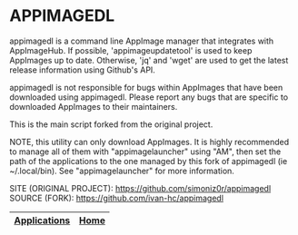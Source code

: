 # APPIMAGEDL

 appimagedl is a command line AppImage manager that integrates with 
 AppImageHub.
 If possible, 'appimageupdatetool' is used to keep AppImages up to 
 date. Otherwise, 'jq' and 'wget' are used to get the latest release 
 information using Github's API.
 
 appimagedl is not responsible for bugs within AppImages that have 
 been downloaded using appimagedl. Please report any bugs that are 
 specific to downloaded AppImages to their maintainers.
 
 This is the main script forked from the original project.
 
 NOTE, this utility can only download AppImages. It is highly 
 recommended to manage all of them with "appimagelauncher" using "AM",
 then set the path of the applications to the one managed by this fork
 of appimagedl (ie ~/.local/bin).
 See "appimagelauncher" for more information.
 
 SITE (ORIGINAL PROJECT): https://github.com/simoniz0r/appimagedl
 SOURCE (FORK): https://github.com/ivan-hc/appimagedl 

 | [Applications](https://portable-linux-apps.github.io/apps.html) | [Home](https://portable-linux-apps.github.io)
 | --- | --- |
